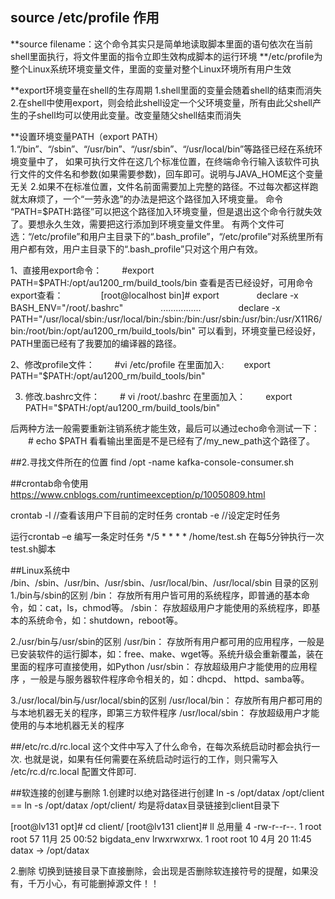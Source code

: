 ## source /etc/profile 作用
**source filename：这个命令其实只是简单地读取脚本里面的语句依次在当前shell里面执行，将文件里面的指令立即生效构成脚本的运行环境 
**/etc/profile为整个Linux系统环境变量文件，里面的变量对整个Linux环境所有用户生效

**export环境变量在shell的生存周期
1.shell里面的变量会随着shell的结束而消失
2.在shell中使用export，则会给此shell设定一个父环境变量，所有由此父shell产生的子shell均可以使用此变量。改变量随父shell结束而消失

**设置环境变量PATH（export PATH）
1.“/bin”、“/sbin”、“/usr/bin”、“/usr/sbin”、“/usr/local/bin”等路径已经在系统环境变量中了，
如果可执行文件在这几个标准位置，在终端命令行输入该软件可执行文件的文件名和参数(如果需要参数)，回车即可。说明与JAVA_HOME这个变量无关
2.如果不在标准位置，文件名前面需要加上完整的路径。不过每次都这样跑就太麻烦了，一个“一劳永逸”的办法是把这个路径加入环境变量。
命令 “PATH=$PATH:路径”可以把这个路径加入环境变量，但是退出这个命令行就失效了。要想永久生效，需要把这行添加到环境变量文件里。
有两个文件可 选：“/etc/profile”和用户主目录下的“.bash_profile”，“/etc/profile”对系统里所有用户都有效，用户主目录下的“.bash_profile”只对这个用户有效。　　

1、直接用export命令：
　　#export PATH=$PATH:/opt/au1200_rm/build_tools/bin
查看是否已经设好，可用命令export查看：
　　　　[root@localhost bin]# export
　　　　declare -x BASH_ENV="/root/.bashrc"
　　　　................
　　　　declare -x PATH="/usr/local/sbin:/usr/local/bin:/sbin:/bin:/usr/sbin:/usr/bin:/usr/X11R6/bin:/root/bin:/opt/au1200_rm/build_tools/bin"
可以看到，环境变量已经设好，PATH里面已经有了我要加的编译器的路径。

2、修改profile文件： 
　　#vi /etc/profile 
在里面加入:
　　export PATH="$PATH:/opt/au1200_rm/build_tools/bin"

3. 修改.bashrc文件：
　　# vi /root/.bashrc
在里面加入：
　　export PATH="$PATH:/opt/au1200_rm/build_tools/bin"

后两种方法一般需要重新注销系统才能生效，最后可以通过echo命令测试一下：
　　# echo $PATH
看看输出里面是不是已经有了/my_new_path这个路径了。



##2.寻找文件所在的位置
find /opt -name kafka-console-consumer.sh


##crontab命令使用
https://www.cnblogs.com/runtimeexception/p/10050809.html

crontab -l  //查看该用户下目前的定时任务
crontab -e  //设定定时任务

运行crontab –e 编写一条定时任务 */5 * * * * /home/test.sh 在每5分钟执行一次test.sh脚本

##Linux系统中 /bin、/sbin、/usr/bin、/usr/sbin、/usr/local/bin、/usr/local/sbin 目录的区别
1./bin与/sbin的区别
/bin：    存放所有用户皆可用的系统程序，即普通的基本命令，如：cat，ls，chmod等。
/sbin：   存放超级用户才能使用的系统程序，即基本的系统命令，如：shutdown，reboot等。

2./usr/bin与/usr/sbin的区别
/usr/bin：    存放所有用户都可用的应用程序，一般是已安装软件的运行脚本，如：free、make、wget等。系统升级会重新覆盖，装在里面的程序可直接使用，如Python
/usr/sbin：   存放超级用户才能使用的应用程序 ，一般是与服务器软件程序命令相关的，如：dhcpd、 httpd、samba等。

3./usr/local/bin与/usr/local/sbin的区别
/usr/local/bin：    存放所有用户都可用的与本地机器无关的程序，即第三方软件程序
/usr/local/sbin：   存放超级用户才能使用的与本地机器无关的程序


##/etc/rc.d/rc.local
这个文件中写入了什么命令，在每次系统启动时都会执行一次.
也就是说，如果有任何需要在系统启动时运行的工作，则只需写入 /etc/rc.d/rc.local 配置文件即可.

##软连接的创建与删除
1.创建时以绝对路径进行创建
ln -s /opt/datax /opt/client  == ln -s /opt/datax /opt/client/  均是将datax目录链接到client目录下

[root@lv131 opt]# cd client/
[root@lv131 client]# ll
总用量 4
-rw-r--r--. 1 root root 57 11月 25 00:52 bigdata_env
lrwxrwxrwx. 1 root root 10 4月  20 11:45 datax -> /opt/datax

2.删除 切换到链接目录下直接删除，会出现是否删除软连接符号的提醒，如果没有，千万小心，有可能删掉源文件！！


